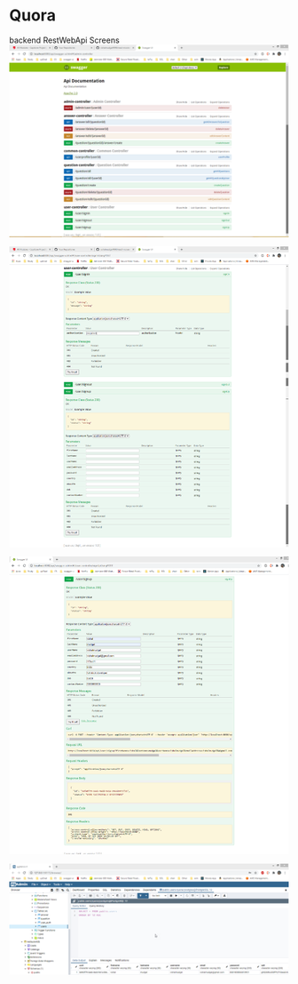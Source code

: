 # Quora
backend RestWebApi Screens
![](backend_screens/restApi.png)

![](backend_screens/userApis.png)

![](backend_screens/signupapi.png)

![](backend_screens/quoradatabase.png)
